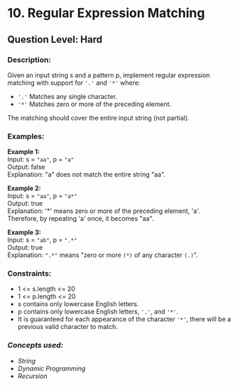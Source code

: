 # 10. Regular Expression Matching
## Question Level: Hard
### Description:
Given an input string s and a pattern p, implement regular expression matching with support for ``'.'`` and ``'*'`` where:
- ``'.'`` Matches any single character.
- ``'*'`` Matches zero or more of the preceding element.

The matching should cover the entire input string (not partial).

### Examples:
<b>Example 1:</b><br>
Input: s = ``"aa"``, p = ``"a"``<br>
Output: false<br>
Explanation: "a" does not match the entire string "aa".<br>

<b>Example 2:</b><br>
Input: s = ``"aa"``, p = ``"a*"``<br>
Output: true<br>
Explanation: '*' means zero or more of the preceding element, 'a'. Therefore, by repeating 'a' once, it becomes "aa".

<b>Example 3:</b><br>
Input: s = ``"ab"``, p = ``".*"``<br>
Output: true<br>
Explanation: ``".*"`` means "zero or more ``(*)`` of any character ``(.)``".<br>

### Constraints:

- 1 <= s.length <= 20
- 1 <= p.length <= 20
- s contains only lowercase English letters.
- p contains only lowercase English letters, ``'.'``, and ``'*'``.
- It is guaranteed for each appearance of the character ``'*'``, there will be a previous valid character to match.

### <i>Concepts used:
- String
- Dynamic Programming
- Recursion </i>